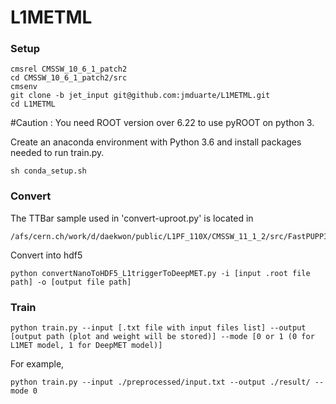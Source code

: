 # L1METML

### Setup
```
cmsrel CMSSW_10_6_1_patch2
cd CMSSW_10_6_1_patch2/src
cmsenv
git clone -b jet_input git@github.com:jmduarte/L1METML.git
cd L1METML
```

#Caution : You need ROOT version over 6.22 to use pyROOT on python 3.

Create an anaconda environment with Python 3.6 and install packages needed to run train.py.
```
sh conda_setup.sh
```

### Convert
The TTBar sample used in 'convert-uproot.py' is located in
```
/afs/cern.ch/work/d/daekwon/public/L1PF_110X/CMSSW_11_1_2/src/FastPUPPI/NtupleProducer/python/TTbar_PU200_110X_1M/

```
Convert into hdf5
```
python convertNanoToHDF5_L1triggerToDeepMET.py -i [input .root file path] -o [output file path]
```

### Train
```
python train.py --input [.txt file with input files list] --output [output path (plot and weight will be stored)] --mode [0 or 1 (0 for L1MET model, 1 for DeepMET model)]
```
For example,
```
python train.py --input ./preprocessed/input.txt --output ./result/ --mode 0
```
